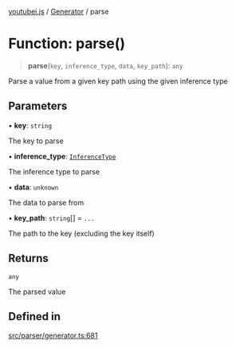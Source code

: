 [youtubei.js](../../../README.md) / [Generator](../README.md) / parse

# Function: parse()

> **parse**(`key`, `inference_type`, `data`, `key_path`): `any`

Parse a value from a given key path using the given inference type

## Parameters

• **key**: `string`

The key to parse

• **inference\_type**: [`InferenceType`](../type-aliases/InferenceType.md)

The inference type to parse

• **data**: `unknown`

The data to parse from

• **key\_path**: `string`[] = `...`

The path to the key (excluding the key itself)

## Returns

`any`

The parsed value

## Defined in

[src/parser/generator.ts:681](https://github.com/LuanRT/YouTube.js/blob/4ae0cc5c523a2080e68d6c0c1437c78fe318ea30/src/parser/generator.ts#L681)
